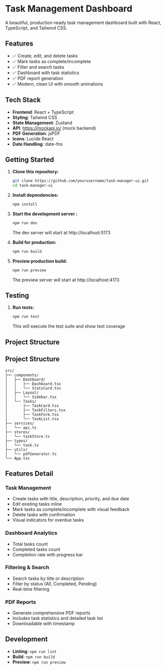 # Task Management Dashboard

A beautiful, production-ready task management dashboard built with React, TypeScript, and Tailwind CSS.

## Features

- ✅ Create, edit, and delete tasks
- ✅ Mark tasks as complete/incomplete
- ✅ Filter and search tasks
- ✅ Dashboard with task statistics
- ✅ PDF report generation
- ✅ Modern, clean UI with smooth animations

## Tech Stack

- **Frontend**: React  + TypeScript
- **Styling**: Tailwind CSS
- **State Management**: Zustand
- **API**: https://mockapi.io/ (mock backend)
- **PDF Generation**: jsPDF
- **Icons**: Lucide React
- **Date Handling**: date-fns

## Getting Started

1. **Clone this repository:**
   ```bash
   git clone https://github.com/yourusername/task-manager-ui.git
   cd task-manager-ui
   ```


2. **Install dependencies:**
   ```bash
   npm install
   ```

3. **Start the development server :**
   ```bash
   npm run dev
   ```

   The dev server will start at http://localhost:5173
4. **Build for production:**
   ```bash
   npm run build
   ```

5. **Preview production build:**
   ```bash
   npm run preview
   ```

   The preview server will start at http://localhost:4173

   

## Testing

1. **Run tests:**
   ```bash
   npm run test
   ```

   This will execute the test suite and show test coverage

## Project Structure




## Project Structure

```
src/
├── components/
│   ├── Dashboard/
│   │   ├── Dashboard.tsx
│   │   └── StatsCard.tsx
│   ├── Layout/
│   │   └── Sidebar.tsx
│   └── Tasks/
│       ├── TaskCard.tsx
│       ├── TaskFilters.tsx
│       ├── TaskForm.tsx
│       └── TaskList.tsx
├── services/
│   └── api.ts
├── stores/
│   └── taskStore.ts
├── types/
│   └── task.ts
├── utils/
│   └── pdfGenerator.ts
└── App.tsx
```

## Features Detail

### Task Management
- Create tasks with title, description, priority, and due date
- Edit existing tasks inline
- Mark tasks as complete/incomplete with visual feedback
- Delete tasks with confirmation
- Visual indicators for overdue tasks

### Dashboard Analytics
- Total tasks count
- Completed  tasks count
- Completion rate with progress bar

### Filtering & Search
- Search tasks by title or description
- Filter by status (All, Completed, Pending)
- Real-time filtering

### PDF Reports
- Generate comprehensive PDF reports
- Includes task statistics and detailed task list
- Downloadable with timestamp



## Development

- **Linting**: `npm run lint`
- **Build**: `npm run build`
- **Preview**: `npm run preview`

